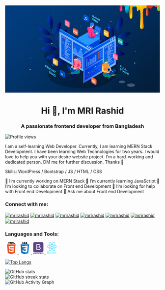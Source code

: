 ![I am MRI Rashid](https://github.com/mrirashid/mrirashid/raw/main/full_front_back.jpg)


<h1 align="center">Hi 👋, I'm MRI Rashid</h1>
<h3 align="center">A passionate frontend developer from Bangladesh</h3>

![Profile views](https://gpvc.arturio.dev/harun181) 

I am a self-learning Web Developer. Currently, I am learning MERN Stack Development. I have been learning Web Technologies for two years. I would love to help you with your desire website project. I'm a hard-working and dedicated person. DM me for further discussion. Thanks 🖤

Skills: WordPress / Bootstrap / JS / HTML / CSS
 

🔭 I’m currently working on MERN Stack
🌱 I’m currently learning JavaScript
👯 I’m looking to collaborate on Front end Development
🤔 I’m looking for help with Front end Development
💬 Ask me about Front end Development

<h3 align="left">Connect with me:</h3>
<p align="left">
<a href="https://fb.com/mrirashid0" target="blank"><img align="center" src="https://raw.githubusercontent.com/rahuldkjain/github-profile-readme-generator/master/src/images/icons/Social/facebook.svg" alt="mrirashid" height="30" width="40" /></a>
<a href="https://twitter.com/mri_rashid" target="blank"><img align="center" src="https://raw.githubusercontent.com/rahuldkjain/github-profile-readme-generator/master/src/images/icons/Social/twitter.svg" alt="mrirashid" height="30" width="40" /></a>
<a href="https://linkedin.com/in/mrirashid" target="blank"><img align="center" src="https://raw.githubusercontent.com/rahuldkjain/github-profile-readme-generator/master/src/images/icons/Social/linked-in-alt.svg" alt="mrirashid" height="30" width="40" /></a>
<a href="https://www.youtube.com/c/mrirashid" target="blank"><img align="center" src="https://raw.githubusercontent.com/rahuldkjain/github-profile-readme-generator/master/src/images/icons/Social/youtube.svg" alt="mrirashid" height="30" width="40" /></a>
<a href="https://instagram.com/mri_rashid" target="blank"><img align="center" src="https://raw.githubusercontent.com/rahuldkjain/github-profile-readme-generator/master/src/images/icons/Social/instagram.svg" alt="mrirashid" height="30" width="40" /></a>
<a href="https://dribbble.com/mrirashid" target="blank"><img align="center" src="https://raw.githubusercontent.com/rahuldkjain/github-profile-readme-generator/master/src/images/icons/Social/dribbble.svg" alt="mrirashid" height="30" width="40" /></a>
<a href="https://www.behance.net/mrirashid" target="blank"><img align="center" src="https://raw.githubusercontent.com/rahuldkjain/github-profile-readme-generator/master/src/images/icons/Social/behance.svg" alt="mrirashid" height="30" width="40" /></a>
</p>

<h3 align="left">Languages and Tools:</h3>
<p align="left"> 
<a href="https://www.w3.org/html/" target="_blank"> <img src="https://raw.githubusercontent.com/devicons/devicon/master/icons/html5/html5-original-wordmark.svg" alt="html5" width="40" height="40"/> </a> 
<a href="https://www.w3schools.com/css/" target="_blank"> <img src="https://raw.githubusercontent.com/devicons/devicon/master/icons/css3/css3-original-wordmark.svg" alt="css3" width="40" height="40"/> </a>
<a href="https://getbootstrap.com" target="_blank"> <img src="https://raw.githubusercontent.com/devicons/devicon/master/icons/bootstrap/bootstrap-plain-wordmark.svg" alt="bootstrap" width="40" height="40"/> </a> 
<a href="https://reactjs.org/" target="_blank"> <img src="https://raw.githubusercontent.com/devicons/devicon/master/icons/react/react-original-wordmark.svg" alt="react" width="40" height="40"/> </a> 
</p>

[![Top Langs](https://github-readme-stats.vercel.app/api/top-langs/?username=mrirashid)](https://github.com/anuraghazra/github-readme-stats)

![GitHub stats](https://github-readme-stats.vercel.app/api?username=mrirashid&show_icons=true)  
![GitHub streak stats](https://github-readme-streak-stats.herokuapp.com/?user=mrirashid)  
![GitHub Activity Graph](https://activity-graph.herokuapp.com/graph?username=mrirashid)  
